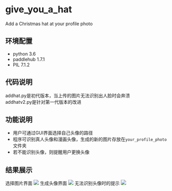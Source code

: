 # give_you_a_hat
Add a Christmas hat at your profile photo

## 环境配置
- python 3.6
- paddlehub 1.7.1
- PIL 7.1.2

## 代码说明
addhat.py是初代版本，当上传的图片无法识别出人脸时会奔溃  
addhatv2.py是针对第一代版本的改进

## 功能说明
- 用户可通过GUI界面选择自己头像的路径
- 程序可识别真人头像和漫画头像，生成的新的图片存放在`your_profile_photo`文件夹
- 若不能识别头像，则提醒用户更换头像

## 结果展示
选择图片界面
![]('results/1.png')
生成头像界面
![]('results/3.png')
无法识别头像时的提示
![]('results/5.png')
